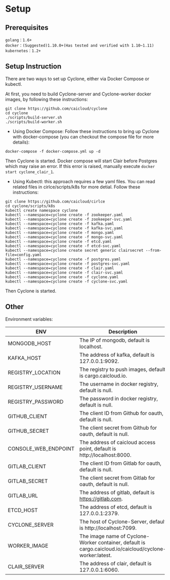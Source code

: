 # Setup

## Prerequisites

```
golang：1.6+
docker：(Suggested)1.10.0+(Has tested and verified with 1.10~1.11)
kubernetes：1.2+
```

## Setup Instruction

There are two ways to set up Cyclone, either via Docker Compose or kubectl.

At first, you need to build Cyclone-server and Cyclone-worker docker images, by following these instructions: 

```
git clone https://github.com/caicloud/cyclone
cd cyclone
./scripts/build-server.sh
./scripts/build-worker.sh
```

- Using Docker Compose: Follow these instructions to bring up Cyclone with docker-compose (you can checkout the compose file for more details):

```
docker-compose -f docker-compose.yml up -d
```

Then Cyclone is started. Docker compose will start Clair before Postgres which may raise an error. If this error is raised, manually execute `docker start cyclone_clair_1`.

- Using Kubectl: this approach requires a few yaml files. You can read related files in cirlce/scripts/k8s for more detial. Follow these instructions:

```
git clone https://github.com/caicloud/cirlce
cd cyclone/scripts/k8s
kubectl create namespace cyclone
kubectl --namespace=cyclone create -f zookeeper.yaml
kubectl --namespace=cyclone create -f zookeeper-svc.yaml
kubectl --namespace=cyclone create -f kafka.yaml
kubectl --namespace=cyclone create -f kafka-svc.yaml
kubectl --namespace=cyclone create -f mongo.yaml
kubectl --namespace=cyclone create -f mongo-svc.yaml
kubectl --namespace=cyclone create -f etcd.yaml
kubectl --namespace=cyclone create -f etcd-svc.yaml
kubectl --namespace=cyclone create secret generic clairsecret --from-file=config.yaml
kubectl --namespace=cyclone create -f postgres.yaml
kubectl --namespace=cyclone create -f postgres-svc.yaml
kubectl --namespace=cyclone create -f clair.yaml
kubectl --namespace=cyclone create -f clair-svc.yaml
kubectl --namespace=cyclone create -f cyclone.yaml
kubectl --namespace=cyclone create -f cyclone-svc.yaml
```

Then Cyclone is started.

## Other

Environment variables: 

| ENV                  | Description                              |
| -------------------- | ---------------------------------------- |
| MONGODB_HOST         | The IP of mongodb, default is localhost. |
| KAFKA_HOST           | The address of kafka, default is 127.0.0.1:9092. |
| REGISTRY_LOCATION    | The registry to push images, default is cargo.caicloud.io. |
| REGISTRY_USERNAME    | The username in docker registry, default is null. |
| REGISTRY_PASSWORD    | The password in docker registry, default is null. |
| GITHUB_CLIENT        | The client ID from Github for oauth, default is null. |
| GITHUB_SECRET        | The client secret from Github for oauth, default is null. |
| CONSOLE_WEB_ENDPOINT | The address of caicloud access point, default is http://localhost:8000. |
| GITLAB_CLIENT        | The client ID from Gitlab for oauth, default is null. |
| GITLAB_SECRET        | The client secret from Gitlab for oauth, default is null. |
| GITLAB_URL           | The address of gitlab, default is https://gitlab.com. |
| ETCD_HOST            | The address of etcd, default is 127.0.0.1:2379. |
| CYCLONE_SERVER       | The host of Cyclone-Server, default is http://localhost:7099. |
| WORKER_IMAGE         | The image name of Cyclone-Worker container, default is cargo.caicloud.io/caicloud/cyclone-worker:latest. |
| CLAIR_SERVER         | The address of clair, default is 127.0.0.1:6060. |
